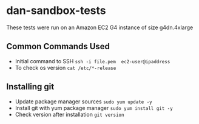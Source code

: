 # dan-sandbox-tests

These tests were run on an Amazon EC2 G4 instance of size g4dn.4xlarge

## Common Commands Used

- Initial command to SSH `ssh -i file.pem  ec2-user@ipaddress`
- To check os version `cat /etc/*-release`

## Installing git

- Update package manager sources `sudo yum update -y`
- Install git with yum package manager `sudo yum install git -y`
- Check version after installation `git version`
